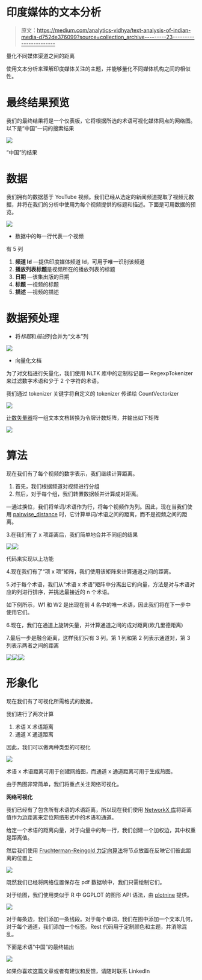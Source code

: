 # 印度媒体的文本分析

> 原文：<https://medium.com/analytics-vidhya/text-analysis-of-indian-media-d752de376099?source=collection_archive---------23----------------------->

量化不同媒体渠道之间的距离

使用文本分析来理解印度媒体关注的主题，并能够量化不同媒体机构之间的相似性。

# 最终结果预览

我们的最终结果将是一个仪表板，它将根据所选的术语可视化媒体网点的网络图。以下是“中国”一词的搜索结果

![](img/50a36ca0c40f989f715f2ef0a13fd201.png)

“中国”的结果

# 数据

我们拥有的数据基于 YouTube 视频。我们已经从选定的新闻频道提取了视频元数据，并将在我们的分析中使用为每个视频提供的标题和描述。下面是可用数据的预览。

![](img/ea7cfedbe1e8c25848148827308c8007.png)

*   数据中的每一行代表一个视频

有 5 列

1.  **频道 Id** —提供印度媒体频道 Id，可用于唯一识别该频道
2.  **播放列表标题**是视频所在的播放列表的标题
3.  **日期** —该集出版的日期
4.  **标题** —视频的标题
5.  **描述** —视频的描述

# 数据预处理

*   将*标题*和*描述*列合并为“文本”列

![](img/30742be151aa6f8757934ff36ff430bb.png)

*   向量化文档

为了对文档进行矢量化，我们使用 NLTK 库中的定制标记器— RegexpTokenizer 来过滤数字术语和少于 2 个字符的术语。

我们通过 tokenizer 关键字将自定义的 tokenizer 传递给 CountVectorizer

![](img/087402e951190a66f5a0a522c5817be4.png)

[计数矢量器](https://scikit-learn.org/stable/modules/generated/sklearn.feature_extraction.text.CountVectorizer.html)将一组文本文档转换为令牌计数矩阵，并输出如下矩阵

![](img/bc4dc3c5622afebd4d80cce6a4a8e40a.png)

# 算法

现在我们有了每个视频的数字表示，我们继续计算距离。

1.  首先，我们根据频道对视频进行分组
2.  然后，对于每个组，我们转置数据帧并计算成对距离。

—通过换位，我们将单词/术语作为行，将每个视频作为列。因此，现在当我们使用 [pairwise_distance](https://scikit-learn.org/stable/modules/generated/sklearn.metrics.pairwise_distances.html) 时，它计算单词/术语之间的距离，而不是视频之间的距离。

3.在我们有了 x 项距离后，我们简单地合并不同组的结果

![](img/c47072e4e25da24ac77fe1ab553e1ec9.png)![](img/43967f362799316148f0e57576ca99b2.png)

代码来实现以上功能

4.现在我们有了“项 x 项”矩阵，我们使用该矩阵来计算通道之间的距离。

5.对于每个术语，我们从“术语 x 术语”矩阵中分离出它的向量，方法是对与术语对应的列进行排序，并挑选最接近的 n 个术语。

如下例所示，W1 和 W2 是出现在前 4 名中的唯一术语，因此我们将在下一步中使用它们。

6.现在，我们在通道上旋转矢量，并计算通道之间的成对距离(欧几里德距离)

7.最后一步是融合距离，这样我们只有 3 列。第 1 列和第 2 列表示通道对，第 3 列表示两者之间的距离

![](img/0ab2047a687998edcb95aa79f6c03da0.png)![](img/a4214f6a9bf3b621ac4832bc16096d27.png)![](img/217843fe1a425a534b9ddf2f94c6550b.png)

# 形象化

现在我们有了可视化所需格式的数据。

我们进行了两次计算

1.  术语 X 术语距离
2.  通道 X 通道距离

因此，我们可以做两种类型的可视化

![](img/ced110327607700497f82425fd0cc098.png)

术语 x 术语距离可用于创建网络图，而通道 x 通道距离可用于生成热图。

由于热图非常简单，我们将重点关注网络可视化。

**网络可视化**

我们已经有了包含所有术语的术语距离，所以现在我们使用 [NetworkX 库](https://networkx.github.io/)将距离值作为边距离来定位网络形式中的术语和通道。

给定一个术语的距离向量，对于向量中的每一行，我们创建一个加权边，其中权重是距离值。

然后我们使用 [Fruchterman-Reingold 力定向算法](https://networkx.github.io/documentation/networkx-1.11/reference/generated/networkx.drawing.layout.fruchterman_reingold_layout.html)将节点放置在反映它们彼此距离的位置上

![](img/24310ecd9149a3df75c7d9639f0e8a48.png)

既然我们已经将网络位置保存在 pdf 数据帧中，我们只需绘制它们。

对于绘图，我们使用类似于 R 中 GGPLOT 的图形 API 语法，由 [plotnine](https://plotnine.readthedocs.io/en/stable/) 提供。

![](img/5b7fb57eaf17545ded2c6143bfebb6b4.png)

对于每条边，我们添加一条线段。对于每个单词，我们在图中添加一个文本几何，对于每个通道，我们添加一个标签。Rest 代码用于定制颜色和主题，并消除混乱。

下面是术语“中国”的最终输出

![](img/996540d7fe9dd233b9256dcb25ea2bb2.png)

如果你喜欢这篇文章或者有建议和反馈，请随时联系 LinkedIn